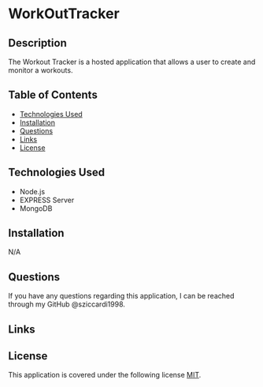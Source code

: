 # WorkOutTracker

## Description

The Workout Tracker is a hosted application that allows a user to create and monitor a workouts.

## Table of Contents

  - [Technologies Used](#technologies-used)
  - [Installation](#installation)
  - [Questions](#questions)
  - [Links](#links)
  - [License](#license)


## Technologies Used

* Node.js
* EXPRESS Server
* MongoDB


## Installation

N/A


## Questions

If you have any questions regarding this application, I can be reached through my GitHub @sziccardi1998.


## Links


## License

This application is covered under the following license [MIT](./LICENSE).